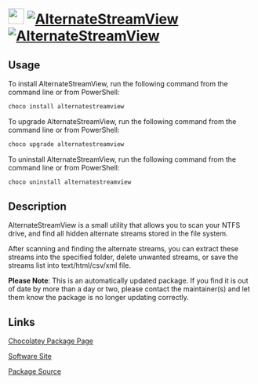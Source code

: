 ﻿# <img src="https://cdn.jsdelivr.net/gh/mkevenaar/chocolatey-packages@8b9ee59469e746e1cf7a79392ea983f6c20d001d/icons/alternatestreamview.png" width="32" height="32"/> [![AlternateStreamView](https://img.shields.io/chocolatey/v/alternatestreamview.svg?label=AlternateStreamView)](https://chocolatey.org/packages/alternatestreamview) [![AlternateStreamView](https://img.shields.io/chocolatey/dt/alternatestreamview.svg)](https://chocolatey.org/packages/alternatestreamview)

## Usage
To install AlternateStreamView, run the following command from the command line or from PowerShell:
```powershell
choco install alternatestreamview
```

To upgrade AlternateStreamView, run the following command from the command line or from PowerShell:
```powershell
choco upgrade alternatestreamview
```

To uninstall AlternateStreamView, run the following command from the command line or from PowerShell:
```powershell
choco uninstall alternatestreamview
```

## Description

AlternateStreamView is a small utility that allows you to scan your NTFS drive, and find all hidden alternate streams stored in the file system.

After scanning and finding the alternate streams, you can extract these streams into the specified folder, delete unwanted streams, or save the streams list into text/html/csv/xml file.

**Please Note**: This is an automatically updated package. If you find it is
out of date by more than a day or two, please contact the maintainer(s) and
let them know the package is no longer updating correctly.


## Links
[Chocolatey Package Page](https://chocolatey.org/packages/alternatestreamview)

[Software Site](http://www.nirsoft.net/utils/alternate_data_streams.html)

[Package Source](https://github.com/mkevenaar/chocolatey-packages/tree/master/automatic/alternatestreamview)

